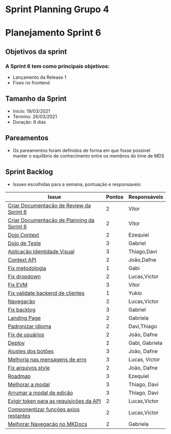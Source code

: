 # Sprint Planning Grupo 4

# Planejamento Sprint 6

## Objetivos da sprint

### A Sprint 6 tem como principais objetivos: 

- Lançamento da Release 1
- Fixes no frontend

## Tamanho da Sprint

- Início: 19/03/2021
- Término: 26/03/2021
- Duração: 8 dias

## Pareamentos

- Os pareamentos foram definidos de forma em que fosse possível manter o equilibrio de conhecimento entre os membros do time de MDS

## Sprint Backlog

- Issues escolhidas para a semana, pontuação e responsaveis:

|Issue|Pontos|Responsáveis|
|--|--|--|
|[Criar Documentação de Review da Sprint 6](https://github.com/fga-eps-mds/2020-2-G4/issues/83)|2|Vitor|
|[Criar Documentação de Planning da Sprint 6](https://github.com/fga-eps-mds/2020-2-G4/issues/82)|2|Vitor|
|[Dojo Context](https://github.com/fga-eps-mds/2020-2-G4/issues/91)|2|Ezequiel|
|[Dojo de Teste](https://github.com/fga-eps-mds/2020-2-G4/issues/90)|3|Gabriel|
|[Aplicação Identidade Visual](https://github.com/fga-eps-mds/2020-2-G4/issues/112)|3|Thiago,Davi|
|[Context API](https://github.com/fga-eps-mds/2020-2-G4/issues/108)|2|João,Dafne|
|[Fix metodologia](https://github.com/fga-eps-mds/2020-2-G4/issues/111)|1|Gabi|
|[Fix dropdown](https://github.com/fga-eps-mds/2020-2-G4/issues/109)|2|Lucas,Victor|
|[Fix EVM](https://github.com/fga-eps-mds/2020-2-G4/issues/114)|3|Vitor|
|[Fix validate backend de clientes](https://github.com/fga-eps-mds/2020-2-G4/issues/126)|1|Yukio|
|[Navegação](https://github.com/fga-eps-mds/2020-2-G4/issues/113)|2|Lucas,Victor|
|[Fix backlog](https://github.com/fga-eps-mds/2020-2-G4/issues/107)|3|Gabriel|
|[Landing Page](https://github.com/fga-eps-mds/2020-2-G4/issues/116)|2|Gabriela|
|[Padronizar idioma](https://github.com/fga-eps-mds/2020-2-G4/issues/115)|2|Davi,Thiago|
|[Fix de usuários](https://github.com/fga-eps-mds/2020-2-G4/issues/120)|2|João, Dafne|
|[Deploy](https://github.com/fga-eps-mds/2020-2-G4/issues/141)|2|Gabi, Gabriela|
|[Ajustes dos botões](https://github.com/fga-eps-mds/2020-2-G4/issues/110)|3|João, Dafne|
|[Melhoria nas mensagens de erro](https://github.com/fga-eps-mds/2020-2-G4/issues/117)|3|Lucas, Victor|
|[Fix arquivos style](https://github.com/fga-eps-mds/2020-2-G4/issues/118)|2|João, Dafne|
|[Roadmap](https://github.com/fga-eps-mds/2020-2-G4/issues/118)|3|Ezequiel|
|[Melhorar a modal](https://github.com/fga-eps-mds/2020-2-G4/issues/122)|3|Thiago, Davi|
|[Arrumar a modal de edição](https://github.com/fga-eps-mds/2020-2-G4/issues/123)|3|Thiago, Davi|
|[Exigir token para as requisições da API](https://github.com/fga-eps-mds/2020-2-G4/issues/124)|2|Lucas,Victor|
|[Componentizar funções axios restantes](https://github.com/fga-eps-mds/2020-2-G4/issues/125)|2|Lucas,Victor|
|[Melhorar Navegação no MKDocs](https://github.com/fga-eps-mds/2020-2-G4/issues/127)|2|Gabriela|

